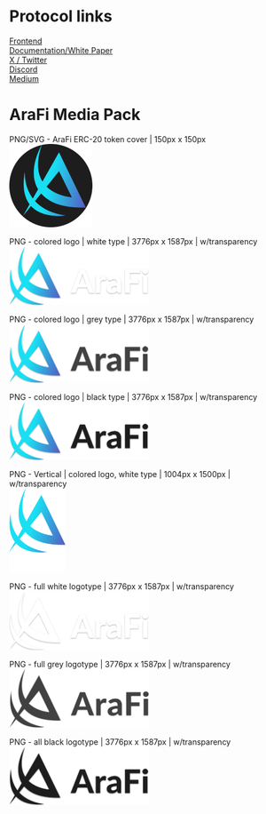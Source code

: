 # Protocol links

<a href="https://arafi.app" target="_blank">Frontend</a> <br />
<a href="https://docs.arafi.app" target="_blank">Documentation/White Paper</a> <br />
<a href="https://x.com/AraFiECO" target="_blank">X / Twitter</a> <br />
<a href="https://https://discord.gg/YTaVgNkCB8" target="_blank">Discord</a> <br /> 
<a href="https://ara-fi.medium.com" target="_blank">Medium</a> <br />

# AraFi Media Pack

PNG/SVG - AraFi ERC-20 token cover | 150px x 150px <br />
<img src="https://github.com/AraFiEco/mediapack/blob/main/AraFi_tokenlogo_c150x150px.png">

PNG - colored logo | white type | 3776px x 1587px | w/transparency   <br />
<img src="https://github.com/AraFiEco/mediapack/blob/main/AraFi_C_W.png" width="50%">

PNG - colored logo | grey type | 3776px x 1587px | w/transparency <br />
<img src="https://github.com/AraFiEco/mediapack/blob/main/AraFi_C_G.png" width="50%">

PNG - colored logo | black type | 3776px x 1587px | w/transparency <br />
<img src="https://github.com/AraFiEco/mediapack/blob/main/AraFi_C_B.png" width="50%">

PNG - Vertical | colored logo, white type | 1004px x 1500px | w/transparency <br />
<img src="https://github.com/AraFiEco/mediapack/blob/main/AraFi_vertical_1.png" width="20%">

PNG - full white logotype | 3776px x 1587px | w/transparency <br />
<img src="https://github.com/AraFiEco/mediapack/blob/main/AraFi_W_W.png" width="50%">

 PNG - full grey logotype | 3776px x 1587px | w/transparency <br />
<img src="https://github.com/AraFiEco/mediapack/blob/main/AraFi dark grey.png" width="50%">

PNG - all black logotype | 3776px x 1587px | w/transparency <br />
<img src="https://github.com/AraFiEco/mediapack/blob/main/AraFi_B_B.png" width="50%">


